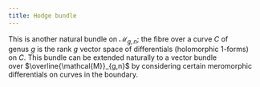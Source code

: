 ```yaml
---
title: Hodge bundle
---
```


This is another natural bundle on $\mathcal{M}_{g,n}$; the fibre over a curve $C$ of genus $g$ is the rank $g$ vector space of differentials (holomorphic 1-forms) on $C$. This bundle can be extended naturally to a vector bundle over $\overline{\mathcal{M}}_{g,n}$ by considering certain meromorphic differentials on curves in the boundary.
